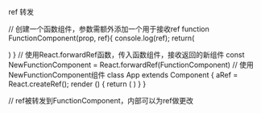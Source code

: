 ref 转发

// 创建一个函数组件，参数需额外添加一个用于接收ref
function FunctionComponent(prop, ref){
  console.log(ref);
  return(
    <div ref={ref}></div>
  )
}
// 使用React.forwardRef函数，传入函数组件，接收返回的新组件
const NewFunctionComponent =  React.forwardRef(FunctionComponent)
// 使用NewFunctionComponent组件
class App extends Component {
  aRef = React.createRef();
  render () {
    return (
      <NewFunctionComponent ref={this.aRef}/>
    )
  }
}

// ref被转发到FunctionComponent，内部可以为ref做更改